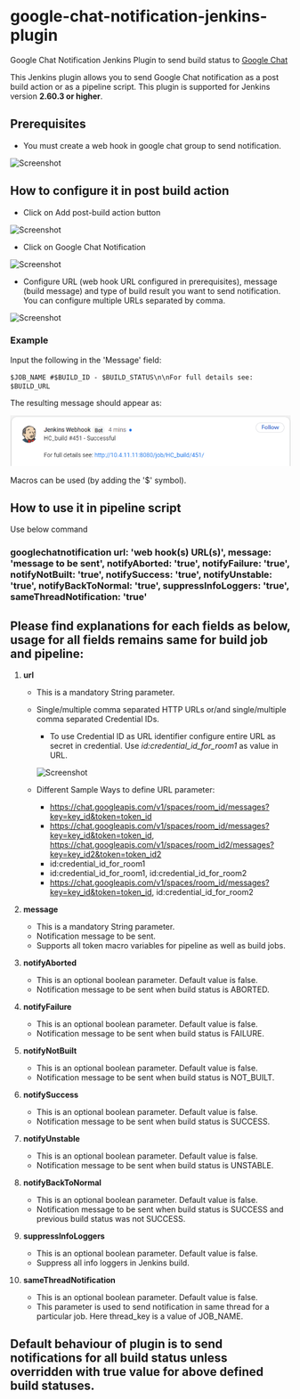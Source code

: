 # google-chat-notification-jenkins-plugin

Google Chat Notification Jenkins Plugin to send build status to [Google Chat](https://chat.google.com)

This Jenkins plugin allows you to send Google Chat notification as a post build action or as a pipeline script.
This plugin is supported for Jenkins version **2.60.3 or higher**.


## Prerequisites

- You must create a web hook in google chat group to send notification.

![Screenshot](docs/configure-web-hook.png)


## How to configure it in post build action

- Click on Add post-build action button

![Screenshot](docs/add-post-build-action.png)

- Click on Google Chat Notification

![Screenshot](docs/click-google-chat-notification.png)

- Configure URL (web hook URL configured in prerequisites), message (build message) and type of build result you want to send notification. You can configure multiple URLs separated by comma.

![Screenshot](docs/details.png)

### Example

Input the following in the 'Message' field:

```
$JOB_NAME #$BUILD_ID - $BUILD_STATUS\n\nFor full details see: $BUILD_URL
```

The resulting message should appear as:

![Screenshot](docs/example-google-chat-notification.png)

Macros can be used (by adding the '$' symbol).

## How to use it in pipeline script

Use below command
### googlechatnotification url: 'web hook(s) URL(s)', message: 'message to be sent', notifyAborted: 'true', notifyFailure: 'true', notifyNotBuilt: 'true', notifySuccess: 'true', notifyUnstable: 'true', notifyBackToNormal: 'true', suppressInfoLoggers: 'true', sameThreadNotification: 'true'


## Please find explanations for each fields as below, usage for all fields remains same for build job and pipeline:

1. **url**
   - This is a mandatory String parameter.
   - Single/multiple comma separated HTTP URLs or/and single/multiple comma separated Credential IDs.
     - To use Credential ID as URL identifier configure entire URL as secret in credential. Use *id:credential_id_for_room1* as value in URL.

     ![Screenshot](docs/add-credential.png)

   - Different Sample Ways to define URL parameter:
     - https://chat.googleapis.com/v1/spaces/room_id/messages?key=key_id&token=token_id<br/>
     - https://chat.googleapis.com/v1/spaces/room_id/messages?key=key_id&token=token_id, https://chat.googleapis.com/v1/spaces/room_id2/messages?key=key_id2&token=token_id2<br/>
     - id:credential_id_for_room1<br/>
     - id:credential_id_for_room1, id:credential_id_for_room2<br/>
     - https://chat.googleapis.com/v1/spaces/room_id/messages?key=key_id&token=token_id, id:credential_id_for_room2<br/>

2. **message**
   - This is a mandatory String parameter.
   - Notification message to be sent.
   - Supports all token macro variables for pipeline as well as build jobs.

3. **notifyAborted**
   - This is an optional boolean parameter. Default value is false.
   - Notification message to be sent when build status is ABORTED.

4. **notifyFailure**
   - This is an optional boolean parameter. Default value is false.
   - Notification message to be sent when build status is FAILURE.

5. **notifyNotBuilt**
   - This is an optional boolean parameter. Default value is false.
   - Notification message to be sent when build status is NOT_BUILT.

6. **notifySuccess**
   - This is an optional boolean parameter. Default value is false.
   - Notification message to be sent when build status is SUCCESS.

7. **notifyUnstable**
   - This is an optional boolean parameter. Default value is false.
   - Notification message to be sent when build status is UNSTABLE.

8. **notifyBackToNormal**
   - This is an optional boolean parameter. Default value is false.
   - Notification message to be sent when build status is SUCCESS and previous build status was not SUCCESS.

9. **suppressInfoLoggers**
   - This is an optional boolean parameter. Default value is false.
   - Suppress all info loggers in Jenkins build.

9. **sameThreadNotification**
   - This is an optional boolean parameter. Default value is false.
   - This parameter is used to send notification in same thread for a particular job. Here thread_key is a value of JOB_NAME.


## Default behaviour of plugin is to send notifications for all build status unless overridden with true value for above defined build statuses.
